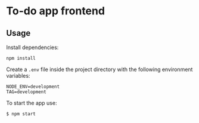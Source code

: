 # To-do app frontend

## Usage

Install dependencies:
```
npm install
```

Create a `.env` file inside the project directory with the following environment variables:
```
NODE_ENV=development
TAG=development
```

To start the app use:
```
$ npm start
```
